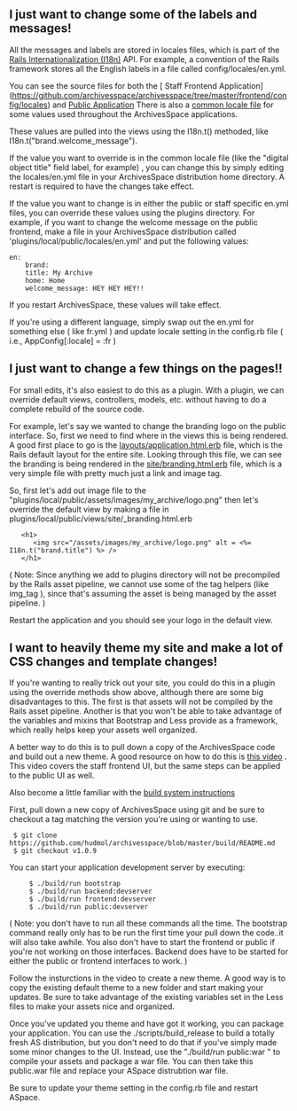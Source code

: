 ## I just want to change some of the labels and messages!

All the messages and labels are stored in locales files, which is part of the [Rails Internationalization (I18n)](http://guides.rubyonrails.org/i18n.html) API. For example, a convention of the Rails framework stores all the English labels in a file called config/locales/en.yml.
 
You can see the source files for both the 
[ Staff Frontend Application] (https://github.com/archivesspace/archivesspace/tree/master/frontend/config/locales) and
[Public Application](https://github.com/archivesspace/archivesspace/tree/master/public/config/locales)
There is also a [common locale file](https://github.com/archivesspace/archivesspace/blob/master/common/locales/en.yml) for some values used throughout the ArchivesSpace applications. 

These values are pulled into the views using the I18n.t() methoded, like  I18n.t("brand.welcome_message"). 

If the value you want to override is in the common locale file (like the "digital object title" field label, for example) , you can change this by simply editing the locales/en.yml file in your ArchivesSpace distribution home directory. A restart is required to have the changes take effect.  

If the value you want to change is in either the public or staff specific en.yml files,  you can override these values using the plugins directory. For example, if you want to change the welcome message on the public frontend, make a file in your ArchivesSpace distribution called 'plugins/local/public/locales/en.yml' and put the following values: 

	en:
		brand:
		title: My Archive 
		home: Home
 		welcome_message: HEY HEY HEY!! 

If you restart ArchivesSpace, these values will take effect.

If you're using a different language, simply swap out the en.yml for something else ( like fr.yml ) and update locale setting in the config.rb file ( i.e.,  AppConfig[:locale] = :fr ) 

## I just want to change a few things on the pages!!

For small edits, it's also  easiest to do this as a plugin. With a plugin, we can override default views, controllers, models, etc. without having to do a complete rebuild of the source code. 
 
For example, let's say we wanted to change the branding logo on the public interface. So, first we need to find where in the views this is being rendered. A good first place to go is the [layouts/application.html.erb](https://github.com/archivesspace/archivesspace/blob/master/public/app/views/layouts/application.html.erb) file, which is the Rails default layout for the entire site. Looking through this file, we can see the branding is being rendered in the [site/branding.html.erb](https://github.com/archivesspace/archivesspace/blob/master/public/app/views/site/_branding.html.erb) file, which is a very simple file with pretty much just a link and image tag. 

So, first let's add out image file to the "plugins/local/public/assets/images/my_archive/logo.png" then let's override the default view by making a file in  plugins/local/public/views/site/_branding.html.erb

	   <h1>                                                                            
	      <img src="/assets/images/my_archive/logo.png" alt = <%= I18n.t("brand.title") %> />                                                            
	   </h1>                                                                           
		         

( Note: Since anything we add to plugins directory will not be precompiled by the Rails asset pipeline, we cannot use some of the tag helpers (like img_tag ), since that's assuming the asset is being managed by the asset pipeline.  )

Restart the application and you should see your logo in the default view.

## I want to heavily theme my site and make a lot of CSS changes and template changes!

If you're wanting to really trick out your site, you could do this in a plugin using the override methods show above, although there are some big disadvantages to this. The first is that assets will not be compiled by the Rails asset pipeline. Another is that you won't be able to take advantage of the variables and mixins that Bootstrap and Less provide as a framework, which really helps keep your assets well organized. 

A better way to do this is to pull down a copy of the ArchivesSpace code and build out a new theme. A good resource on how to do this is [this video](https://www.youtube.com/watch?v=Uny736mZVnk) .
This video covers the staff frontend UI, but the same steps can be applied to the public UI as well. 

Also become a little familiar with the [build system instructions ](https://github.com/hudmol/archivesspace/blob/master/build/README.md)


First, pull down a new copy of ArchivesSpace using git and be sure to checkout a tag matching the version you're using or wanting to use.

     $ git clone https://github.com/hudmol/archivesspace/blob/master/build/README.md
     $ git checkout v1.0.9

You can start your application development server by executing:

	     $ ./build/run bootstrap
	     $ ./build/run backend:devserver
	     $ ./build/run frontend:devserver
	     $ ./build/run public:devserver

( Note: you don't have to run all these commands all the time. The bootstrap command really only has to be run the first time your pull down the code..it will also take awhile.  You also don't have to start the frontend or public if you're not working on those interfaces. Backend does have to be started for either the public or frontend interfaces to work. ) 


Follow the insturctions in the video to create a new theme. A good way is to copy the existing default theme to a new folder and start making your updates. Be sure to take advantage of the existing variables set in the Less files to make your assets nice and organized. 

Once you've updated you theme and have got it working, you can package your application. You can use the ./scripts/build_release to build a totally fresh AS distribution, but you don't need to do that if you've simply made some minor changes to the UI. Instead, use the "./build/run public:war " to compile your assets and package a war file. You can then take this public.war file and replace your ASpace distrubtion war file. 

Be sure to update your theme setting in the config.rb file and restart ASpace. 


